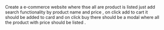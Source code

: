 Create a e-commerce website 
where thse all are product is listed just add search functionality by product name and price ,
 on click add to cart it should be added to card and 
 on click buy there should be a modal where all the product with price should be listed .